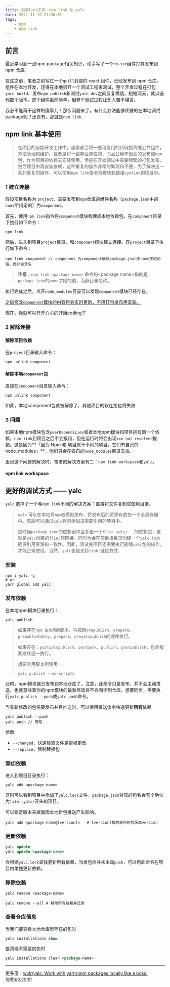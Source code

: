 ```yaml
---
title: 前端link工具：npm link 与 yalc
date: 2021-11-19 21:30:01
tags:
    - npm
    - npm link
---
```


## 前言

最近学习到一点npm package相关知识，动手写了一个`no-ssr`组件打算发布到 npm 仓库。

在这之前，笔者之前写过一个`quill`封装的 react 组件，已经发布到 npm 仓库。组件在本地开发，还得在本地另开一个测试工程来测试，整个开发过程在打包`yarn build`、发布`npm publish`和测试`yarn dev`之间反复横跳，短短两天，就以迭代数个版本。这个组件虽然简单，但整个调试过程让却人苦不堪言。

我必不能再干这样的傻事儿！那么问题来了，有什么办法能够优雅的在本地调试package呢？还真有，那就是`npm link`.

## npm link 基本使用

> 在项目的前期开发工作中，通常都会将一些可复用的代码抽离成公共组件，方便管理和维护。或者是将一些非业务性的、而且公用率很高的发布成`npm`包，作为项目的依赖去安装使用。但是在开发调试中需要频繁的打包发布，然后项目中再安装依赖，这种重复的操作非常的繁琐和不便，为了解决这一系列重复的操作，可以使用`npm link`指令将模块软链接`symlink`到项目中。

### 1 建立连接

假设项目名称为 `project`，需要发布到`npm`仓库的组件名称（`package.json`中的`name`所指定的）为`component`。

首先，使用`npm link`指令将`component`模块构建成本地依赖包。在`component`目录下执行如下命令：

```shell
npm link
```

然后，进入到项目`project`目录，和`component`模块建立连接。在`project`目录下执行如下命令：

```shell
npm link component // component 为component模块package.json中name字段的值，而非目录名
```

> **注意**：`npm link <package name>` 命令的\<package name\>指的是`package.json`的`name`字段的值，而非目录名称。

执行完成之后，点开`node_modules`目录可以发现`component`模块已经存在。

<u>之后修改`component`模块的内容将会实时更新，不用打包发布再安装。</u>

现在，你就可以开开心心的开始coding了

### 2 解除连接

#### 解除项目依赖

在`project`目录输入命令：

```shell
npm unlink component
```

#### 解除本地`component`包

直接在`component`目录输入命令：

```
npm unlink component
```

如此，本地component包就被解除了，其他项目的软连接也将失效

### 3 问题

如果本地npm模块包含`peerDependicies`或者本地npm模块和项目拥有同一个依赖，`npm link`到项目之后不会报错，但在运行时将会出现`xxx not resolved`报错。这是因为**「因为 Npm 和 项目属于不同的项目，它们有自己的 node_modules」**，他们只会在各自的`node_modules`目录去找。

出现这个问题的解决时，笔者的解决方案有二：`npm link workspace`和`yalc`。

#### npm link workspace



## 更好的调试方式 —— yalc

`yalc` 选择了一个与`npm link`不同的解决方案：直接将文件复制进依赖目录。

> `yalc` 可以在本地将`npm包`模拟发布，将发布后的资源存放在一个全局存储中。然后可以通过`yalc`将包添加进需要引用的项目中。
>
> 这时候`package.json`的依赖表中会多出一个`file:.yalc/...`的依赖包，这就是`yalc`创建的`flie:`软链接。同时也会在项目根目录创建一个`yalc.lock`确保引用资源的一致性。因此，测试完项目还需要执行删除`yalc`包的操作，才能正常使用。当然，`yalc`也是支持`link:`链接方式.

### 安装

```shell
npm i yalc -g
# or
yarn global add yalc
```

### 发布依赖

在本地npm模块目录执行：

```shell
yalc publish
```

> 如果存在`npm 生命周期`脚本，将按照`prepublish`、`prepare`、`prepublishOnly`、`prepack`、`preyalcpublish`的顺序执行。
>
> 如果存在：`postyalcpublish`、`postpack`、`publish`、`postpublish`，也会按此顺序逐一执行。
>
> 想要禁用脚本则使用：
>
> ```shell
> yalc publish --no-scripts
> ```

此时，npm模块就已发布到本地仓库了。注意，此命令只是发布，并不会主动推送，也就意味着你的npm模块的最新修改将不会同步到仓库，想要同步，需要执行`yalc publish --push`或`yalc push`命令。

当有新修改的包需要发布并且推送时，可以使用推送命令快速更新**所有**依赖

```armasm
yalc publish --push
yalc push // 简写
```

参数:

- `--changed`，快速检查文件是否被更改
- `--replace`，强制替换包

### 添加依赖

进入到项目目录执行：

```shell
yalc add <package-name>
```

这时可以看到项目中添加了`yalc.lock`文件，`package.json`对应的包名会有个地址为`file:.yalc/`开头的项目。

可以锁定版本来斌面因本地新包推送产生影响。

```shell
yalc add <package-name@[version]>	# [version]指的是你的包版本version 
```

### 更新依赖

```tcl
yalc update
yalc update <package-name>
```

会根据`yalc.lock`查找更新所有依赖，当发包后并未主动`push`，可以用此命令在项目内单独更新依赖。

### 移除依赖

```shell
yalc remove <package-name>

yalc remove --all # 移除所有依赖并还原
```

### 查看仓库信息

当我们要查看本地仓库里存在的包时

```dart
yalc installations show
```

要清理不需要的包时

```perl
yalc installations clean <package-name>
```

---

更多见：[wclr/yalc: Work with yarn/npm packages locally like a boss. (github.com)](https://github.com/wclr/yalc)


